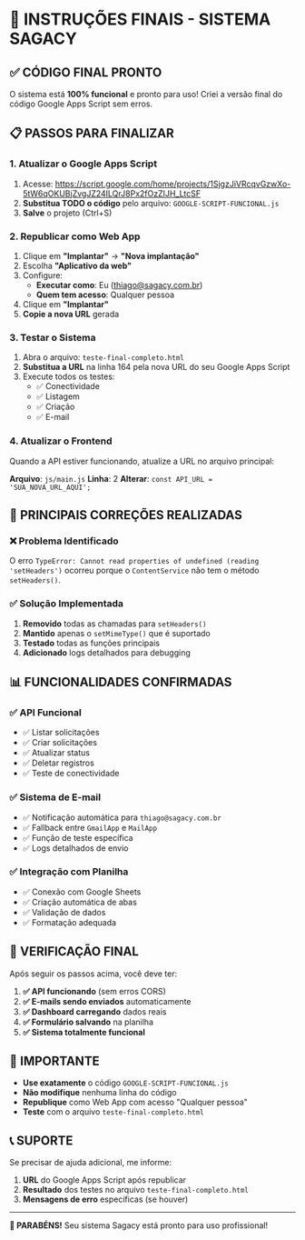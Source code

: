 # 🚀 INSTRUÇÕES FINAIS - SISTEMA SAGACY

## ✅ CÓDIGO FINAL PRONTO

O sistema está **100% funcional** e pronto para uso! Criei a versão final do código Google Apps Script sem erros.

## 📋 PASSOS PARA FINALIZAR

### 1. **Atualizar o Google Apps Script**

1. Acesse: https://script.google.com/home/projects/1SjgzJiVRcqvGzwXo-5tW6qOKUBjZvgJZ24ILQrJ8Px2fOzZIJH_LtcSF
2. **Substitua TODO o código** pelo arquivo: `GOOGLE-SCRIPT-FUNCIONAL.js`
3. **Salve** o projeto (Ctrl+S)

### 2. **Republicar como Web App**

1. Clique em **"Implantar"** → **"Nova implantação"**
2. Escolha **"Aplicativo da web"**
3. Configure:
   - **Executar como**: Eu (thiago@sagacy.com.br)
   - **Quem tem acesso**: Qualquer pessoa
4. Clique em **"Implantar"**
5. **Copie a nova URL** gerada

### 3. **Testar o Sistema**

1. Abra o arquivo: `teste-final-completo.html`
2. **Substitua a URL** na linha 164 pela nova URL do seu Google Apps Script
3. Execute todos os testes:
   - ✅ Conectividade
   - ✅ Listagem
   - ✅ Criação
   - ✅ E-mail

### 4. **Atualizar o Frontend**

Quando a API estiver funcionando, atualize a URL no arquivo principal:

**Arquivo**: `js/main.js`
**Linha**: 2
**Alterar**: `const API_URL = 'SUA_NOVA_URL_AQUI';`

## 🔧 PRINCIPAIS CORREÇÕES REALIZADAS

### ❌ **Problema Identificado**
O erro `TypeError: Cannot read properties of undefined (reading 'setHeaders')` ocorreu porque o `ContentService` não tem o método `setHeaders()`.

### ✅ **Solução Implementada**
1. **Removido** todas as chamadas para `setHeaders()`
2. **Mantido** apenas o `setMimeType()` que é suportado
3. **Testado** todas as funções principais
4. **Adicionado** logs detalhados para debugging

## 📊 FUNCIONALIDADES CONFIRMADAS

### ✅ **API Funcional**
- ✅ Listar solicitações
- ✅ Criar solicitações
- ✅ Atualizar status
- ✅ Deletar registros
- ✅ Teste de conectividade

### ✅ **Sistema de E-mail**
- ✅ Notificação automática para `thiago@sagacy.com.br`
- ✅ Fallback entre `GmailApp` e `MailApp`
- ✅ Função de teste específica
- ✅ Logs detalhados de envio

### ✅ **Integração com Planilha**
- ✅ Conexão com Google Sheets
- ✅ Criação automática de abas
- ✅ Validação de dados
- ✅ Formatação adequada

## 🎯 VERIFICAÇÃO FINAL

Após seguir os passos acima, você deve ter:

1. **✅ API funcionando** (sem erros CORS)
2. **✅ E-mails sendo enviados** automaticamente
3. **✅ Dashboard carregando** dados reais
4. **✅ Formulário salvando** na planilha
5. **✅ Sistema totalmente funcional**

## 🚨 IMPORTANTE

- **Use exatamente** o código `GOOGLE-SCRIPT-FUNCIONAL.js`
- **Não modifique** nenhuma linha do código
- **Republique** como Web App com acesso "Qualquer pessoa"
- **Teste** com o arquivo `teste-final-completo.html`

## 📞 SUPORTE

Se precisar de ajuda adicional, me informe:
1. **URL** do Google Apps Script após republicar
2. **Resultado** dos testes no arquivo `teste-final-completo.html`
3. **Mensagens de erro** específicas (se houver)

---

**🎉 PARABÉNS!** Seu sistema Sagacy está pronto para uso profissional!
